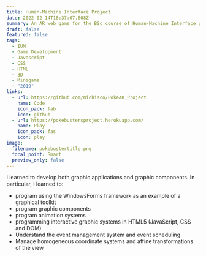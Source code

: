 ```yaml
---
title: Human-Machine Interface Project
date: 2022-02-14T18:37:07.608Z
summary: An AR web game for the BSc course of Human-Machine Interface project.
draft: false
featured: false
tags:
  - IUM
  - Game Development
  - Javascript
  - CSS
  - HTML
  - 3D
  - Minigame
  - "2019"
links:
  - url: https://github.com/michisco/PokeAR_Project
    name: Code
    icon_pack: fab
    icon: github
  - url: https://pokebustersproject.herokuapp.com/
    name: Play
    icon_pack: fas
    icon: play
image:
  filename: pokebustertitle.png
  focal_point: Smart
  preview_only: false
---
```

I learned to develop both graphic applications and graphic components. In particular, I learned to:

* program using the WindowsForms framework as an example of a graphical toolkit
* program graphic components
* program animation systems
* programming interactive graphic systems in HTML5 (JavaScript, CSS and DOM)
* Understand the event management system and event scheduling
* Manage homogeneous coordinate systems and affine transformations of the view